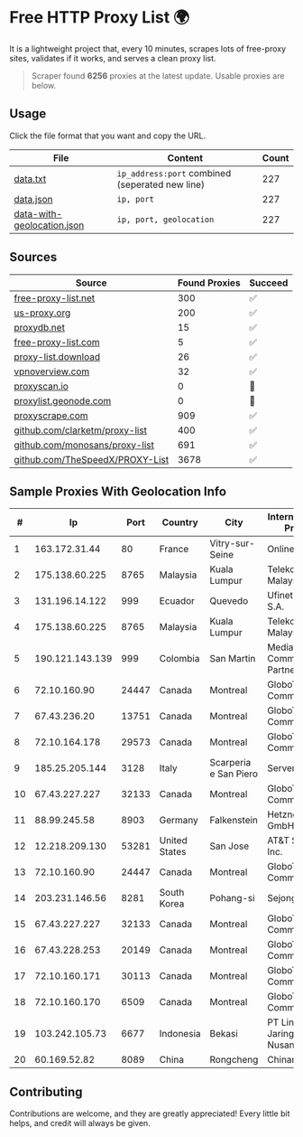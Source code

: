 
# Free HTTP Proxy List 🌍

It is a lightweight project that, every 10 minutes, scrapes lots of free-proxy sites, validates if it works, and serves a clean proxy list.


> Scraper found **6256** proxies at the latest update. Usable proxies are below.

## Usage

Click the file format that you want and copy the URL.


|File|Content|Count|
|----|-------|-----|
|[data.txt](https://raw.githubusercontent.com/themiralay/Proxy-List-World/master/data.txt)|`ip_address:port` combined (seperated new line)|227|
|[data.json](https://raw.githubusercontent.com/themiralay/Proxy-List-World/master/data.json)|`ip, port`|227|
|[data-with-geolocation.json](https://raw.githubusercontent.com/themiralay/Proxy-List-World/master/data-with-geolocation.json)|`ip, port, geolocation`|227|

## Sources

|Source|Found Proxies|Succeed|
|------|-------------|-------|
|[free-proxy-list.net](https://free-proxy-list.net)|300|✅|
|[us-proxy.org](https://www.us-proxy.org)|200|✅|
|[proxydb.net](http://proxydb.net)|15|✅|
|[free-proxy-list.com](https://free-proxy-list.com/?page=&port=&type%5B%5D=http&type%5B%5D=https&up_time=0&search=Search)|5|✅|
|[proxy-list.download](https://www.proxy-list.download/HTTP)|26|✅|
|[vpnoverview.com](https://vpnoverview.com/privacy/anonymous-browsing/free-proxy-servers)|32|✅|
|[proxyscan.io](https://www.proxyscan.io)|0|🚫|
|[proxylist.geonode.com](https://proxylist.geonode.com/api/proxy-list?limit=300&page=1&sort_by=lastChecked&sort_type=desc&protocols=http,https)|0|🚫|
|[proxyscrape.com](https://api.proxyscrape.com/v2/?request=displayproxies&protocol=http&timeout=10000&country=all&ssl=all&anonymity=all)|909|✅|
|[github.com/clarketm/proxy-list](https://raw.githubusercontent.com/clarketm/proxy-list/master/proxy-list-raw.txt)|400|✅|
|[github.com/monosans/proxy-list](https://raw.githubusercontent.com/monosans/proxy-list/main/proxies/http.txt)|691|✅|
|[github.com/TheSpeedX/PROXY-List](https://raw.githubusercontent.com/TheSpeedX/PROXY-List/master/http.txt)|3678|✅|


## Sample Proxies With Geolocation Info

|#|Ip|Port|Country|City|Internet Service Provider|
|-|--|----|-------|----|-------------------------|
|1|163.172.31.44|80|France|Vitry-sur-Seine|Online S.A.S.|
|2|175.138.60.225|8765|Malaysia|Kuala Lumpur|Telekom Malaysia Berhad|
|3|131.196.14.122|999|Ecuador|Quevedo|Ufinet Panama S.A.|
|4|175.138.60.225|8765|Malaysia|Kuala Lumpur|Telekom Malaysia Berhad|
|5|190.121.143.139|999|Colombia|San Martin|Media Commerce Partners S.A|
|6|72.10.160.90|24447|Canada|Montreal|GloboTech Communications|
|7|67.43.236.20|13751|Canada|Montreal|GloboTech Communications|
|8|72.10.164.178|29573|Canada|Montreal|GloboTech Communications|
|9|185.25.205.144|3128|Italy|Scarperia e San Piero|Servereasy Italy|
|10|67.43.227.227|32133|Canada|Montreal|GloboTech Communications|
|11|88.99.245.58|8903|Germany|Falkenstein|Hetzner Online GmbH|
|12|12.218.209.130|53281|United States|San Jose|AT&T Services, Inc.|
|13|72.10.160.90|24447|Canada|Montreal|GloboTech Communications|
|14|203.231.146.56|8281|South Korea|Pohang-si|Sejong Telecom|
|15|67.43.227.227|32133|Canada|Montreal|GloboTech Communications|
|16|67.43.228.253|20149|Canada|Montreal|GloboTech Communications|
|17|72.10.160.171|30113|Canada|Montreal|GloboTech Communications|
|18|72.10.160.170|6509|Canada|Montreal|GloboTech Communications|
|19|103.242.105.73|6677|Indonesia|Bekasi|PT Lintas Jaringan Nusantara|
|20|60.169.52.82|8089|China|Rongcheng|Chinanet|



## Contributing

Contributions are welcome, and they are greatly appreciated! Every
little bit helps, and credit will always be given.

